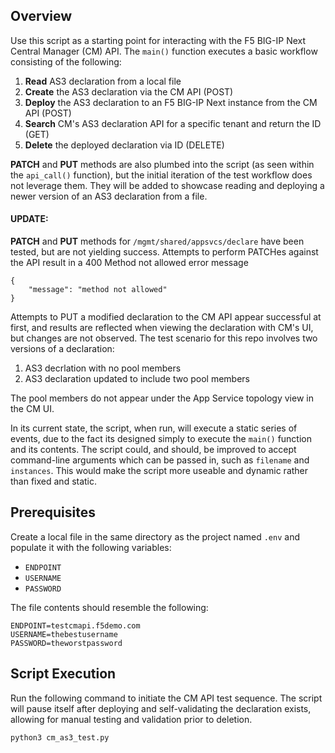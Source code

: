 ## Overview
Use this script as a starting point for interacting with the F5 BIG-IP Next Central Manager (CM) API. The `main()` function executes a basic workflow consisting of the following:

1. **Read** AS3 declaration from a local file
2. **Create** the AS3 declaration via the CM API (POST)
3. **Deploy** the AS3 declaration to an F5 BIG-IP Next instance from
   the CM API (POST)
4. **Search** CM's AS3 declaration API for a specific tenant
   and return the ID (GET)
5. **Delete** the deployed declaration via ID (DELETE)

**PATCH** and **PUT** methods are also plumbed into the script (as seen within the `api_call()` function), but the initial iteration of the test workflow does not leverage them. They will be added to showcase reading and deploying a newer version of an AS3 declaration from a file.

#### UPDATE:
**PATCH** and **PUT** methods for `/mgmt/shared/appsvcs/declare` have been tested, but are not yielding success. Attempts to perform PATCHes against the API result in a 400 Method not allowed error message

```
{
    "message": "method not allowed"
}
```

Attempts to PUT a modified declaration to the CM API appear successful at first, and results are reflected when viewing the declaration with CM's UI, but changes are not observed. The test scenario for this repo involves two versions of a declaration:

1. AS3 decrlation with no pool members
2. AS3 declaration updated to include two pool members

The pool members do not appear under the App Service topology view in the CM UI.


In its current state, the script, when run, will execute a static series of events, due to the fact its designed simply to execute the `main()` function and its contents. The script could, and should, be improved to accept command-line arguments which can be passed in, such as `filename` and `instances`. This would make the script more useable and dynamic rather than fixed and static.

## Prerequisites
Create a local file in the same directory as the project named `.env` and populate it with the following variables:

- `ENDPOINT`
- `USERNAME`
- `PASSWORD`

The file contents should resemble the following:

```
ENDPOINT=testcmapi.f5demo.com
USERNAME=thebestusername
PASSWORD=theworstpassword
```

## Script Execution
Run the following command to initiate the CM API test sequence. The script will pause itself after deploying and self-validating the declaration exists, allowing for manual testing and validation prior to deletion.

```
python3 cm_as3_test.py
```
